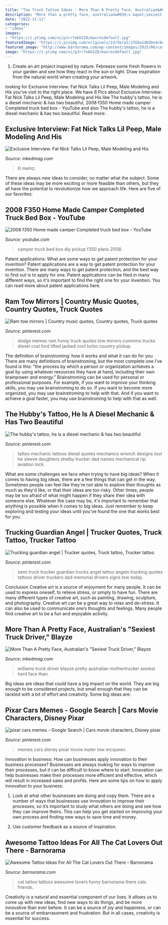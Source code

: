 ```yaml
---
title: "Tow Truck Tattoo Ideas : More Than A Pretty Face, Australian&#039;s &quot;sexiest Truck Driver,&quot; Blayze"
description: "More than a pretty face, australian&#039;s &quot;sexiest truck driver,&quot; blayze"
date: "2022-11-11"
categories:
- "ideas"
images:
- "https://i.ytimg.com/vi/pJrr7obkSZ8/maxresdefault.jpg"
featuredImage: "https://i.pinimg.com/originals/23/5b/a1/235ba1db5be4cbd1dc1fd9cfa321b77a.jpg"
featured_image: "http://www.barnorama.com/wp-content/images/2015/06/cat_tattoo_ideas/35-cat_tattoo_ideas.jpg"
image: "https://i.ytimg.com/vi/pJrr7obkSZ8/maxresdefault.jpg"
---
```



1. Create an art project inspired by nature. Febreeze some fresh flowers in your garden and see how they react in the sun or light. Draw inspiration from the natural world when creating your artwork.

	

		
looking for Exclusive Interview: Fat Nick Talks Lil Peep, Male Modeling and His you've visit to the right place. We have 8 Pics about Exclusive Interview: Fat Nick Talks Lil Peep, Male Modeling and His like The hubby&#039;s tattoo, he is a diesel mechanic &amp; has two beautiful, 2008 f350 Home made camper Completed truck bed box - YouTube and also The hubby&#039;s tattoo, he is a diesel mechanic &amp; has two beautiful. Read more:
		
    
## Exclusive Interview: Fat Nick Talks Lil Peep, Male Modeling And His

<img loading=lazy src="https://www.inkedmag.com/.image/t_share/MTYxMjA5MTY0NjI0ODMyNDc2/02_fat_nick0015.jpg" onerror="this.onerror=null;this.src='https://tse3.mm.bing.net/th?id=OIP.6UD4mamYXn5eMEf5YCXv5QHaE8&amp;pid=15.1';" alt="Exclusive Interview: Fat Nick Talks Lil Peep, Male Modeling and His">

_Source: inkedmag.com_

>lil meinz. 

	

There are always new ideas to consider, no matter what the subject. Some of these ideas may be more exciting or more feasible than others, but they all have the potential to revolutionize how we approach life. Here are five of our favorites: 

    
## 2008 F350 Home Made Camper Completed Truck Bed Box - YouTube

<img loading=lazy src="https://i.ytimg.com/vi/pJrr7obkSZ8/maxresdefault.jpg" onerror="this.onerror=null;this.src='https://tse1.mm.bing.net/th?id=OIP.wqpagZfHKoXwShnQQGKAYwHaEK&amp;pid=15.1';" alt="2008 f350 Home made camper Completed truck bed box - YouTube">

_Source: youtube.com_

>camper truck bed box diy pickup f350 plans 2008. 

	

Patent applications: What are some ways to get patent protection for your invention?
Patent applications are a way to get patent protection for your invention. There are many ways to get patent protection, and the best way to find out is to apply for one. Patent applications can be filed in many different ways, so it's important to find the right one for your invention. You can read more about patent applications here.

    
## Ram Tow Mirrors | Country Music Quotes, Country Quotes, Truck Quotes

<img loading=lazy src="https://i.pinimg.com/originals/23/5b/a1/235ba1db5be4cbd1dc1fd9cfa321b77a.jpg" onerror="this.onerror=null;this.src='https://tse4.mm.bing.net/th?id=OIP.O-TTFLWWqe3ueYZuf6PV9QHaLH&amp;pid=15.1';" alt="Ram tow mirrors | Country music quotes, Country quotes, Truck quotes">

_Source: pinterest.com_

>dodge memes ram funny truck quotes tow mirrors cummins trucks diesel coal ford lifted jacked cool turbo country pickup. 

	

The definition of brainstroming: how it works and what it can do for you
There are many definitions of brainstroming, but the most complete one I’ve found is this: “the process by which a person or organization achieves a goal by using whatever resources they have at hand, including their own brainpower and energy.” Brainstroming can be used for personal or professional purposes. For example, if you want to improve your thinking skills, you may use brainstroming to do so. If you want to become more organized, you may use brainstroming to help with that. And if you want to achieve a goal faster, you may use brainstroming to help with that as well.

    
## The Hubby&#039;s Tattoo, He Is A Diesel Mechanic &amp; Has Two Beautiful

<img loading=lazy src="https://s-media-cache-ak0.pinimg.com/736x/e5/d0/25/e5d0252a8c32dc9d938a933381ea04cc.jpg" onerror="this.onerror=null;this.src='https://tse3.mm.bing.net/th?id=OIP.l_3IevKbIAywH42Oc8eLxwHaJ6&amp;pid=15.1';" alt="The hubby&#039;s tattoo, he is a diesel mechanic &amp; has two beautiful">

_Source: pinterest.com_

>tattoo mechanic tattoos diesel quotes mechanics wrench designs tool he sleeve daughters shelby trucker dad names mechanical rip aviation lock. 

	

What are some challenges we face when trying to have big ideas?
When it comes to having big ideas, there are a few things that can get in the way. Sometimes people can feel like they're not able to explore their thoughts as much as they'd like, or that their ideas are too risky. Other times, people may be too afraid of what might happen if they share their idea with someone else. Whatever the case may be, it's important to remember that anything is possible when it comes to big ideas. Just remember to keep exploring and testing your ideas until you've found the one that works best for you.

    
## Trucking Guardian Angel | Trucker Quotes, Truck Tattoo, Trucker Tattoo

<img loading=lazy src="https://i.pinimg.com/736x/f3/1a/cf/f31acf42e4d87ec047bbc67ee8babce7--semi-trucks-big-trucks.jpg" onerror="this.onerror=null;this.src='https://tse4.mm.bing.net/th?id=OIP.-qkUp-iqTX4fWsE5sfn2IQHaFo&amp;pid=15.1';" alt="Trucking guardian angel | Trucker quotes, Truck tattoo, Trucker tattoo">

_Source: pinterest.com_

>semi truck trucker guardian trucks angel tattoo angels trucking quotes tattoos driver truckers dad memorial drivers signs tow today. 

	

Conclusion
Creative art is a source of enjoyment for many people. It can be used to express oneself, to relieve stress, or simply to have fun. There are many different types of creative art, such as painting, drawing, sculpture, and photography.
Creative art can be a great way to relax and de-stress. It can also be used to communicate one’s thoughts and feelings. Many people find creative art to be a fun and enjoyable activity.

    
## More Than A Pretty Face, Australian&#039;s &quot;Sexiest Truck Driver,&quot; Blayze

<img loading=lazy src="https://www.inkedmag.com/.image/t_share/MTY0NTk1MzY4MTEyMTcwNTQ5/blayzewilliams_social.jpg" onerror="this.onerror=null;this.src='https://tse3.mm.bing.net/th?id=OIP.aOYNuTHLtZQBNzKiub3L7AHaD4&amp;pid=15.1';" alt="More Than A Pretty Face, Australian&#039;s &quot;Sexiest Truck Driver,&quot; Blayze">

_Source: inkedmag.com_

>williams truck driver blayze pretty australian mothertrucker sexiest hard face than. 

	

Big ideas are ideas that could have a big impact on the world. They are big enough to be considered projects, but small enough that they can be tackled with a bit of effort and creativity. Some big ideas are: 

    
## Pixar Cars Memes - Google Search | Cars Movie Characters, Disney Pixar

<img loading=lazy src="https://i.pinimg.com/736x/13/57/c0/1357c033b7ac220d08cecd339565f354--car-memes-art-mural.jpg" onerror="this.onerror=null;this.src='https://tse2.mm.bing.net/th?id=OIP.f-xYg_7wtdqvGR7BcKZiDgHaFj&amp;pid=15.1';" alt="pixar cars memes - Google Search | Cars movie characters, Disney pixar">

_Source: pinterest.com_

>memes cars disney pixar movie mater tow mcqueen. 

	

Innovation in business: How can businesses apply innovation to their business processes?
Businesses are always looking for ways to improve their processes, but it can be difficult to know where to start. Innovation can help businesses make their processes more efficient and effective, which will result in increased sales and profits. Here are some tips on how to apply innovation to your business: 
1. Look at what other businesses are doing and copy them. There are a number of ways that businesses use innovation to improve their processes, so it’s important to study what others are doing and see how they can improve theirs. This can help you get started on improving your own process and finding new ways to save time and money. 

2. Use customer feedback as a source of inspiration.

    
## Awesome Tattoo Ideas For All The Cat Lovers Out There - Barnorama

<img loading=lazy src="http://www.barnorama.com/wp-content/images/2015/06/cat_tattoo_ideas/35-cat_tattoo_ideas.jpg" onerror="this.onerror=null;this.src='https://tse1.mm.bing.net/th?id=OIP.VImjiGOwqliczQz8KwTQHQHaJ4&amp;pid=15.1';" alt="Awesome Tattoo Ideas For All The Cat Lovers Out There - Barnorama">

_Source: barnorama.com_

>cat tattoo tattoos awesome lovers funny barnorama there cats friends. 

	

Creativity is a natural and essential component of our lives. It allows us to come up with new ideas, find new ways to do things, and be more innovative than ever before. It can be a source of joy and happiness, or can be a source of embarrassment and frustration. But in all cases, creativity is essential for success.

